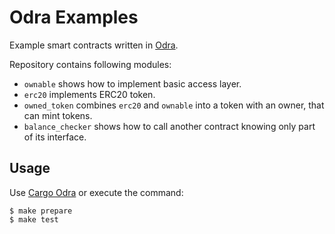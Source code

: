 # Odra Examples

Example smart contracts written in [Odra](https://github.com/odradev/odra).

Repository contains following modules:
- `ownable` shows how to implement basic access layer.
- `erc20` implements ERC20 token.
- `owned_token` combines `erc20` and `ownable` into a token with an owner, that can mint tokens.
- `balance_checker` shows how to call another contract knowing only part of its interface.

## Usage

Use [Cargo Odra](https://github.com/odradev/cargo-odra) or execute the command:

```
$ make prepare
$ make test
```

